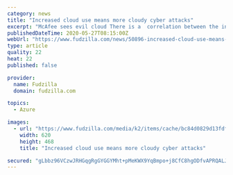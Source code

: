 ```yaml
---
category: news
title: "Increased cloud use means more cloudy cyber attacks"
excerpt: "McAfee sees evil cloud There is a  correlation between the increased use of cloud services and collaboration tools, such as Cisco WebEx, Zoom, Microsoft Teams and Slack during the COVID-19 pandemic, along with an increase in cyber-attacks targeting the cloud."
publishedDateTime: 2020-05-27T08:15:00Z
webUrl: "https://www.fudzilla.com/news/50896-increased-cloud-use-means-more-cloudy-cyber-attacks"
type: article
quality: 22
heat: 22
published: false

provider:
  name: Fudzilla
  domain: fudzilla.com

topics:
  - Azure

images:
  - url: "https://www.fudzilla.com/media/k2/items/cache/bc84d0829d13fdf0f363e77c954819eb_L.jpg"
    width: 620
    height: 468
    title: "Increased cloud use means more cloudy cyber attacks"

secured: "gLbbz96VCzwJRHGqgRgGYGGYMht+pMeKWX9YqBmpo+j8CfC8hgODfvAPRQALJSTTaNLSaQRiBmYokVJRAqclwzdovdP67kDH0alhFVO4RVtM9FPRyFkjkecxZ/vECYUIvusa/8AFhUlwtSrVBwOjDAWJFW2FNeyvIZ4fJHSP766cI+Bj/P5FA5kZ2vxwZvPWKesvsuo3MKw4O5XZ53WwBdYNux6OIp9NneOPU8aNgoaejkk/dck7JaIihMIky9KvNXjD+CgWWcb0rlF6qXsutPRHuv4bdz5u6U2BHnfrITZ+3tF9q7rfRoXVbxNtIMGPuHf3uZ2a4hlyRGu8pPD/HQlV7o0ddROcRhWnuoLFD9yfexaatreaH3jLUAhx9qbVV+Wqqngq6hSmQQUm3TiFFGtJv97IU7OLy4ttTZv27a15sLyxYYLsLl5iESW5Tx3N2uDciQv9by40+ACzwa7ZfjInOAmrh+sMFSN+cs1ATtU=;kSvR2yHX17pdaVNwWhpzQg=="
---
```


